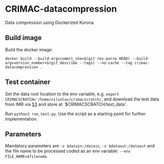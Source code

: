 # CRIMAC-datacompression
Data compression using Dockerized Korona


## Build image

Build the docker image: 

`docker build --build-arg=commit_sha=$(git rev-parse HEAD) --build-arg=version_number=$(git describe --tags) --no-cache --tag crimac-datacompression .`

## Test container

Set the data root location to the env variable, e.g.  `export CRIMACSCRATCH='/home/nilsolav/crimacscratch/`, and download the test data from IMR via [S3](https://s3browser.hi.no/files/crimac/test_data/) and store at `$CRIMACSCRATCH/test_data'.

Run `python3 run_test.py`. Use the script as a starting point for further implementation.

## Parameters
Mandatory parameters are `-v $datain:/datain`, `-v $dataout:/dataout` and the file name to be 
processed coded as an env variable: `--env FILE_NAME=$filename`.




